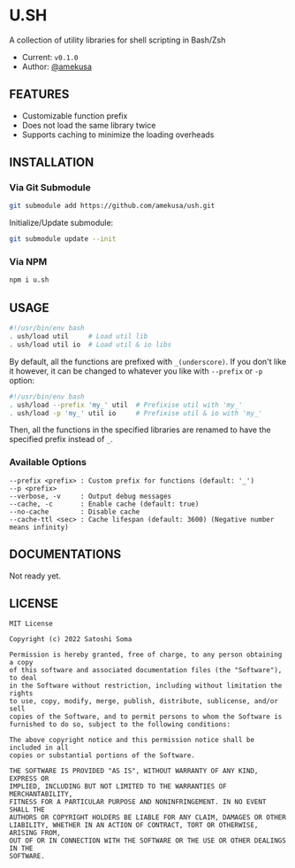 # U.SH
A collection of utility libraries for shell scripting in Bash/Zsh

- Current: `v0.1.0`
- Author: [@amekusa](https://github.com/amekusa)


## FEATURES
- Customizable function prefix
- Does not load the same library twice
- Supports caching to minimize the loading overheads


## INSTALLATION


### Via Git Submodule
```sh
git submodule add https://github.com/amekusa/ush.git
```

Initialize/Update submodule:

```sh
git submodule update --init
```


### Via NPM
```sh
npm i u.sh
```


## USAGE
```sh
#!/usr/bin/env bash
. ush/load util     # Load util lib
. ush/load util io  # Load util & io libs
```

By default, all the functions are prefixed with `_(underscore)`.
If you don't like it however, it can be changed to whatever you like with `--prefix` or `-p` option:

```sh
#!/usr/bin/env bash
. ush/load --prefix 'my_' util  # Prefixise util with 'my_'
. ush/load -p 'my_' util io     # Prefixise util & io with 'my_'
```

Then, all the functions in the specified libraries are renamed to have the specified prefix instead of `_`.


### Available Options
```
--prefix <prefix> : Custom prefix for functions (default: '_')
--p <prefix>
--verbose, -v     : Output debug messages
--cache, -c       : Enable cache (default: true)
--no-cache        : Disable cache
--cache-ttl <sec> : Cache lifespan (default: 3600) (Negative number means infinity)
```


## DOCUMENTATIONS
Not ready yet.


## LICENSE

	MIT License

	Copyright (c) 2022 Satoshi Soma

	Permission is hereby granted, free of charge, to any person obtaining a copy
	of this software and associated documentation files (the "Software"), to deal
	in the Software without restriction, including without limitation the rights
	to use, copy, modify, merge, publish, distribute, sublicense, and/or sell
	copies of the Software, and to permit persons to whom the Software is
	furnished to do so, subject to the following conditions:

	The above copyright notice and this permission notice shall be included in all
	copies or substantial portions of the Software.

	THE SOFTWARE IS PROVIDED "AS IS", WITHOUT WARRANTY OF ANY KIND, EXPRESS OR
	IMPLIED, INCLUDING BUT NOT LIMITED TO THE WARRANTIES OF MERCHANTABILITY,
	FITNESS FOR A PARTICULAR PURPOSE AND NONINFRINGEMENT. IN NO EVENT SHALL THE
	AUTHORS OR COPYRIGHT HOLDERS BE LIABLE FOR ANY CLAIM, DAMAGES OR OTHER
	LIABILITY, WHETHER IN AN ACTION OF CONTRACT, TORT OR OTHERWISE, ARISING FROM,
	OUT OF OR IN CONNECTION WITH THE SOFTWARE OR THE USE OR OTHER DEALINGS IN THE
	SOFTWARE.
